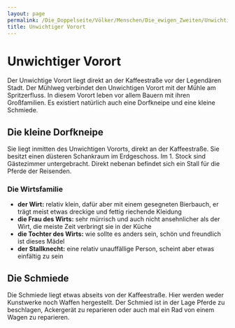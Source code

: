 ```yaml
---
layout: page
permalink: /Die_Doppelseite/Völker/Menschen/Die_ewigen_Zweiten/Unwichtiger_Vorort
title: Unwichtiger Vorort
---
```


# Unwichtiger Vorort

Der Unwichtige Vorort liegt direkt an der Kaffeestraße vor der Legendären Stadt. Der Mühlweg verbindet den Unwichtigen Vorort mit der Mühle am Spritzerfluss. In diesem Vorort leben vor allem Bauern mit ihren Großfamilien. Es existiert natürlich auch eine Dorfkneipe und eine kleine Schmiede.

## Die kleine Dorfkneipe

Sie liegt inmitten des Unwichtigen Vororts, direkt an der Kaffeestraße. Sie besitzt einen düsteren Schankraum im Erdgeschoss. Im 1. Stock sind Gästezimmer untergebracht. Direkt nebenan befindet sich ein Stall für die Pferde der Reisenden.

### Die Wirtsfamilie

- **der Wirt:** relativ klein, dafür aber mit einem gesegneten Bierbauch, er trägt meist etwas dreckige und fettig riechende Kleidung
- **die Frau des Wirts:** sehr mürrisch und auch nicht ansehnlicher als der Wirt, die meiste Zeit verbringt sie in der Küche
- **die Tochter des Wirts:** wie sollte es anders sein, schön und freundlich ist dieses Mädel
- **der Stallknecht:** eine relativ unauffällige Person, scheint aber etwas einfältig zu sein

## Die Schmiede

Die Schmiede liegt etwas abseits von der Kaffeestraße. Hier werden weder Kunstwerke noch Waffen hergestellt. Der Schmied ist in der Lage Pferde zu beschlagen, Ackergerät zu reparieren oder auch mal ein Rad von einem Wagen zu reparieren.

